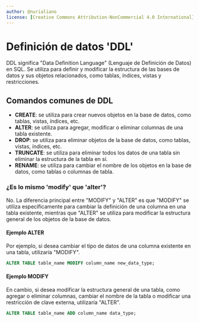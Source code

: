 ```yaml
---
author: @nurialiano
license: [Creative Commons Attribution-NonCommercial 4.0 International](https://creativecommons.org/licenses/by-nc/4.0/legalcode)
---
```


# Definición de datos 'DDL'

DDL significa "Data Definition Language" (Lenguaje de Definición de Datos) en SQL. Se utiliza para definir y modificar la estructura de las bases de datos y sus objetos relacionados, como tablas, índices, vistas y restricciones.

## Comandos comunes de DDL

- **CREATE**: se utiliza para crear nuevos objetos en la base de datos, como tablas, vistas, índices, etc.
- **ALTER**: se utiliza para agregar, modificar o eliminar columnas de una tabla existente.
- **DROP**: se utiliza para eliminar objetos de la base de datos, como tablas, vistas, índices, etc.
- **TRUNCATE**: se utiliza para eliminar todos los datos de una tabla sin eliminar la estructura de la tabla en sí.
- **RENAME**: se utiliza para cambiar el nombre de los objetos en la base de datos, como tablas o columnas de tabla.

### ¿Es lo mismo 'modify' que 'alter'?

No. La diferencia principal entre "MODIFY" y "ALTER" es que "MODIFY" se utiliza específicamente para cambiar la definición de una columna en una tabla existente, mientras que "ALTER" se utiliza para modificar la estructura general de los objetos de la base de datos.

#### Ejemplo ALTER

Por ejemplo, si desea cambiar el tipo de datos de una columna existente en una tabla, utilizaría "MODIFY".

~~~sql
ALTER TABLE table_name MODIFY column_name new_data_type;
~~~

#### Ejemplo MODIFY

En cambio, si desea modificar la estructura general de una tabla, como agregar o eliminar columnas, cambiar el nombre de la tabla o modificar una restricción de clave externa, utilizaría "ALTER".

~~~sql
ALTER TABLE table_name ADD column_name data_type;
~~~
